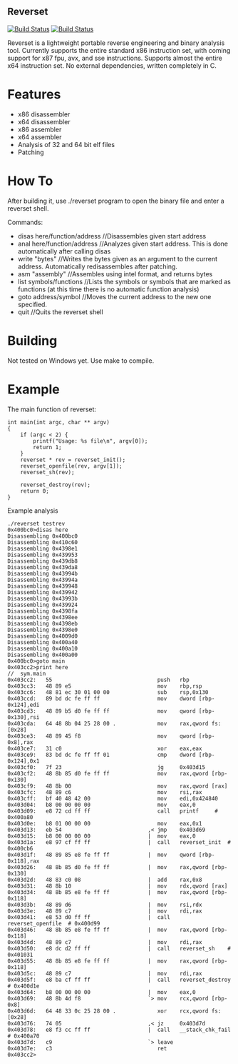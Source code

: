 ## Reverset

[![Build Status](https://upload.wikimedia.org/wikipedia/commons/f/f8/License_icon-mit-88x31-2.svg)]()
[![Build Status](https://travis-ci.org/Mithreindeir/Reverset.svg?branch=master)](https://travis-ci.org/Mithreindeir/Reverset)

Reverset is a lightweight portable reverse engineering and binary analysis tool. Currently supports the entire standard x86 instruction set, with coming support for x87 fpu, avx, and sse instructions. Supports almost the entire x64 instruction set.
No external dependencies, written completely in C.

# Features

* x86 disassembler
* x64 disassembler
* x86 assembler
* x64 assembler
* Analysis of 32 and 64 bit elf files
* Patching

# How To

After building it, use ./reverset program to open the binary file and enter a reverset shell.

Commands:

* disas here/function/address //Disassembles given start address
* anal here/function/address //Analyzes given start address. This is done automatically after calling disas
* write "bytes"		     //Writes the bytes given as an argument to the current address. Automatically redisassembles after patching.
* asm   "assembly"	     //Assembles using intel format, and returns bytes
* list symbols/functions     //Lists the symbols or symbols that are marked as functions (at this time there is no automatic function analysis)
* goto address/symbol	     //Moves the current address to the new one specified. 
* quit			     //Quits the reverset shell

# Building

Not tested on Windows yet. Use make to compile.

# Example
The main function of reverset:
```
int main(int argc, char ** argv)
{
	if (argc < 2) {
		printf("Usage: %s file\n", argv[0]);
		return 1;
	}
	reverset * rev = reverset_init();
	reverset_openfile(rev, argv[1]);
	reverset_sh(rev);

	reverset_destroy(rev);
	return 0;
}
```

Example analysis
```
./reverset testrev
0x400bc0>disas here
Disassembling 0x400bc0
Disassembling 0x410c60
Disassembling 0x4398e1
Disassembling 0x439953
Disassembling 0x439db8
Disassembling 0x439da8
Disassembling 0x43994b
Disassembling 0x43994a
Disassembling 0x439948
Disassembling 0x439942
Disassembling 0x43993b
Disassembling 0x439924
Disassembling 0x4398fa
Disassembling 0x4398ee
Disassembling 0x4398eb
Disassembling 0x4398e0
Disassembling 0x4009d0
Disassembling 0x400a40
Disassembling 0x400a10
Disassembling 0x400a00
0x400bc0>goto main
0x403cc2>print here
//	sym.main
0x403cc2:   55                      	       push   rbp
0x403cc3:   48 89 e5                	       mov    rbp,rsp
0x403cc6:   48 81 ec 30 01 00 00    	       sub    rsp,0x130
0x403ccd:   89 bd dc fe ff ff       	       mov    dword [rbp-0x124],edi
0x403cd3:   48 89 b5 d0 fe ff ff    	       mov    qword [rbp-0x130],rsi
0x403cda:   64 48 8b 04 25 28 00 .   	       mov    rax,qword fs:[0x28]
0x403ce3:   48 89 45 f8             	       mov    qword [rbp-0x8],rax
0x403ce7:   31 c0                   	       xor    eax,eax
0x403ce9:   83 bd dc fe ff ff 01    	       cmp    dword [rbp-0x124],0x1
0x403cf0:   7f 23                   	       jg     0x403d15
0x403cf2:   48 8b 85 d0 fe ff ff    	       mov    rax,qword [rbp-0x130]
0x403cf9:   48 8b 00                	       mov    rax,qword [rax]
0x403cfc:   48 89 c6                	       mov    rsi,rax
0x403cff:   bf 40 48 42 00          	       mov    edi,0x424840
0x403d04:   b8 00 00 00 00          	       mov    eax,0
0x403d09:   e8 72 cd ff ff          	       call   printf	 # 0x400a80
0x403d0e:   b8 01 00 00 00          	       mov    eax,0x1
0x403d13:   eb 54                   	    ,< jmp    0x403d69
0x403d15:   b8 00 00 00 00          	    |  mov    eax,0
0x403d1a:   e8 97 cf ff ff          	    |  call   reverset_init	 # 0x400cb6
0x403d1f:   48 89 85 e8 fe ff ff    	    |  mov    qword [rbp-0x118],rax
0x403d26:   48 8b 85 d0 fe ff ff    	    |  mov    rax,qword [rbp-0x130]
0x403d2d:   48 83 c0 08             	    |  add    rax,0x8
0x403d31:   48 8b 10                	    |  mov    rdx,qword [rax]
0x403d34:   48 8b 85 e8 fe ff ff    	    |  mov    rax,qword [rbp-0x118]
0x403d3b:   48 89 d6                	    |  mov    rsi,rdx
0x403d3e:   48 89 c7                	    |  mov    rdi,rax
0x403d41:   e8 53 d0 ff ff          	    |  call   reverset_openfile	 # 0x400d99
0x403d46:   48 8b 85 e8 fe ff ff    	    |  mov    rax,qword [rbp-0x118]
0x403d4d:   48 89 c7                	    |  mov    rdi,rax
0x403d50:   e8 dc d2 ff ff          	    |  call   reverset_sh	 # 0x401031
0x403d55:   48 8b 85 e8 fe ff ff    	    |  mov    rax,qword [rbp-0x118]
0x403d5c:   48 89 c7                	    |  mov    rdi,rax
0x403d5f:   e8 ba cf ff ff          	    |  call   reverset_destroy	 # 0x400d1e
0x403d64:   b8 00 00 00 00          	    |  mov    eax,0
0x403d69:   48 8b 4d f8             	    `> mov    rcx,qword [rbp-0x8]
0x403d6d:   64 48 33 0c 25 28 00 .   	       xor    rcx,qword fs:[0x28]
0x403d76:   74 05                   	    ,< jz     0x403d7d
0x403d78:   e8 f3 cc ff ff          	    |  call   __stack_chk_fail	 # 0x400a70
0x403d7d:   c9                      	    `> leave  
0x403d7e:   c3                      	       ret    
0x403cc2>

```
